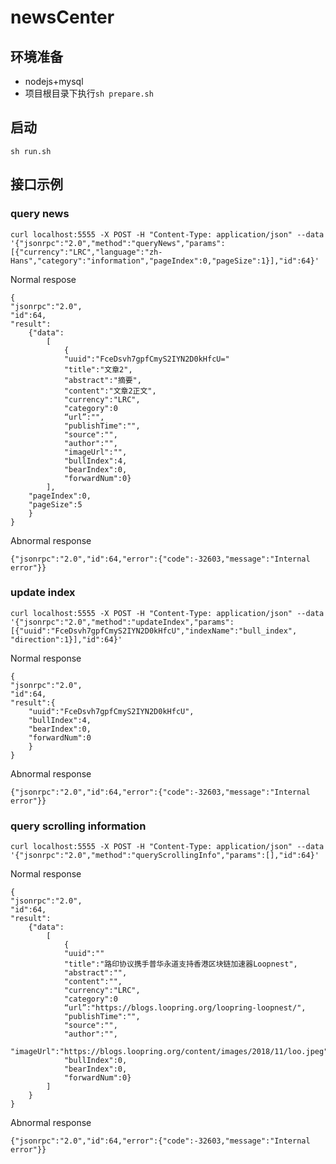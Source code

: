 # newsCenter

## 环境准备
* nodejs+mysql
* 项目根目录下执行```sh prepare.sh```

## 启动
```sh run.sh```

## 接口示例

### query news
```
curl localhost:5555 -X POST -H "Content-Type: application/json" --data '{"jsonrpc":"2.0","method":"queryNews","params":[{"currency":"LRC","language":"zh-Hans","category":"information","pageIndex":0,"pageSize":1}],"id":64}'
```
Normal respose
```
{
"jsonrpc":"2.0",
"id":64,
"result":
    {"data":
        [
            {
            "uuid":"FceDsvh7gpfCmyS2IYN2D0kHfcU="
            "title":"文章2",
            "abstract":"摘要",
            "content":"文章2正文",
            "currency":"LRC",
            "category":0
            “url”:"",
            "publishTime":"",
            "source":"",
            "author":"",
            "imageUrl":"",
            "bullIndex":4,
            "bearIndex":0,
            "forwardNum":0}
        ],
    "pageIndex":0,
    "pageSize":5
    }
}
```
Abnormal response
```
{"jsonrpc":"2.0","id":64,"error":{"code":-32603,"message":"Internal error"}}
```

### update index
```
curl localhost:5555 -X POST -H "Content-Type: application/json" --data '{"jsonrpc":"2.0","method":"updateIndex","params":[{"uuid":"FceDsvh7gpfCmyS2IYN2D0kHfcU","indexName":"bull_index", "direction":1}],"id":64}'
```
Normal response
```
{
"jsonrpc":"2.0",
"id":64,
"result":{
    "uuid":"FceDsvh7gpfCmyS2IYN2D0kHfcU",
    "bullIndex":4,
    "bearIndex":0,
    "forwardNum":0
    }
}
```
Abnormal response
```
{"jsonrpc":"2.0","id":64,"error":{"code":-32603,"message":"Internal error"}}
```

### query scrolling information
```
curl localhost:5555 -X POST -H "Content-Type: application/json" --data '{"jsonrpc":"2.0","method":"queryScrollingInfo","params":[],"id":64}'
```
Normal response
```
{
"jsonrpc":"2.0",
"id":64,
"result":
    {"data":
        [
            {
            "uuid":""
            "title":"路印协议携手普华永道支持香港区块链加速器Loopnest",
            "abstract":"",
            "content":"",
            "currency":"LRC",
            "category":0
            “url”:"https://blogs.loopring.org/loopring-loopnest/",
            "publishTime":"",
            "source":"",
            "author":"",
            "imageUrl":"https://blogs.loopring.org/content/images/2018/11/loo.jpeg",
            "bullIndex":0,
            "bearIndex":0,
            "forwardNum":0}
        ]
    }
}
```
Abnormal response
```
{"jsonrpc":"2.0","id":64,"error":{"code":-32603,"message":"Internal error"}}
```
